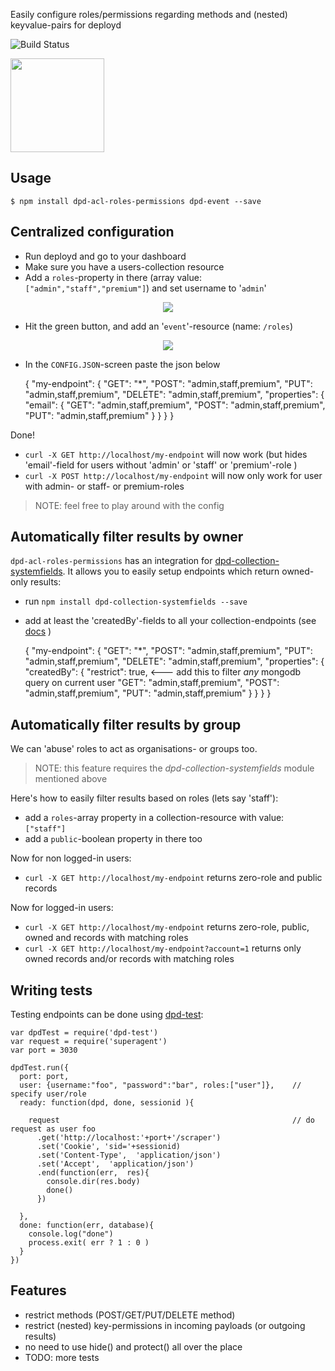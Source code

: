 Easily configure roles/permissions regarding methods and (nested) keyvalue-pairs for deployd

![Build Status](https://travis-ci.org/coderofsalvation/dpd-acl-roles-permissions.svg?branch=master)

<img src="http://i.giphy.com/81xwEHX23zhvy.gif" width="150" style="width:150px"/>

## Usage 

    $ npm install dpd-acl-roles-permissions dpd-event --save

## Centralized configuration

* Run deployd and go to your dashboard 
* Make sure you have a users-collection resource 
* Add a `roles`-property in there (array value: `["admin","staff","premium"]`) and set username to '`admin`'

<center><img src="https://raw.githubusercontent.com/coderofsalvation/dpd-acl-roles-permissions/dev/doc/dpd-1.png"/></center>

* Hit the green button, and add an '`event`'-resource (name: `/roles`)

<center><img src="https://raw.githubusercontent.com/coderofsalvation/dpd-acl-roles-permissions/dev/doc/dpd-2.png?23"/></center>

* In the `CONFIG.JSON`-screen paste the json below

    {
      "my-endpoint": {
        "GET":    "*",
        "POST":   "admin,staff,premium",
        "PUT":    "admin,staff,premium",
        "DELETE": "admin,staff,premium",
        "properties": {
          "email": {
            "GET":  "admin,staff,premium",
            "POST": "admin,staff,premium",
            "PUT":  "admin,staff,premium"
          }
        } 
      }
    }

Done!

* `curl -X GET http://localhost/my-endpoint` will now work (but hides 'email'-field for users without 'admin' or 'staff' or 'premium'-role )
* `curl -X POST http://localhost/my-endpoint` will now only work for user with admin- or staff- or premium-roles

> NOTE: feel free to play around with the config

## Automatically filter results by owner 

`dpd-acl-roles-permissions` has an integration for [dpd-collection-systemfields](https://npmjs.org/package/dpd-collection-systemfields).
It allows you to easily setup endpoints which return owned-only results:

* run `npm install dpd-collection-systemfields --save`
* add at least the 'createdBy'-fields to all your collection-endpoints (see [docs](https://npmjs.org/package/dpd-collection-systemfields) )

    {
      "my-endpoint": {
        "GET":    "*",
        "POST":   "admin,staff,premium",
        "PUT":    "admin,staff,premium",
        "DELETE": "admin,staff,premium",
        "properties": {
          "createdBy": {
            "restrict": true,               <--- add this to filter *any* mongodb query on current user 
            "GET":  "admin,staff,premium",
            "POST": "admin,staff,premium",
            "PUT":  "admin,staff,premium"
          }
        } 
      }
    }

## Automatically filter results by group

We can 'abuse' roles to act as organisations- or groups too.

> NOTE: this feature requires the *dpd-collection-systemfields* module mentioned above 

Here's how to easily filter results based on roles (lets say 'staff'):

* add a `roles`-array property in a collection-resource with value: `["staff"]`
* add a `public`-boolean property in there too 

Now for non logged-in users:

* `curl -X GET http://localhost/my-endpoint` returns zero-role and public records 

Now for logged-in users:

* `curl -X GET http://localhost/my-endpoint` returns zero-role, public, owned and records with matching roles
* `curl -X GET http://localhost/my-endpoint?account=1` returns only owned records and/or records with matching roles

## Writing tests 

Testing endpoints can be done using [dpd-test](https://npmjs.org/package/dpd-test):

    var dpdTest = require('dpd-test')
    var request = require('superagent')
    var port = 3030

    dpdTest.run({
      port: port, 
      user: {username:"foo", "password":"bar", roles:["user"]},    // specify user/role
      ready: function(dpd, done, sessionid ){

        request                                                    // do request as user foo
          .get('http://localhost:'+port+'/scraper')
          .set('Cookie', 'sid='+sessionid)
          .set('Content-Type',  'application/json')
          .set('Accept',  'application/json')
          .end(function(err,  res){
            console.dir(res.body)
            done()
          })

      }, 
      done: function(err, database){
        console.log("done") 
        process.exit( err ? 1 : 0 )
      } 
    })

## Features 

* restrict methods (POST/GET/PUT/DELETE method)
* restrict (nested) key-permissions in incoming payloads (or outgoing results)
* no need to use hide() and protect() all over the place 
* TODO: more tests
